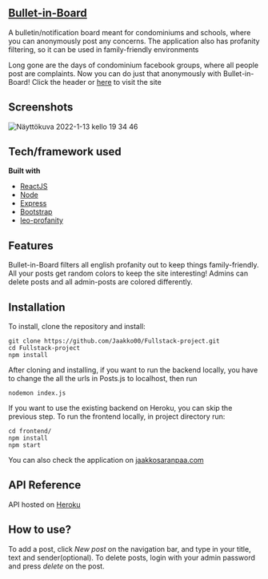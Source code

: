 ## [Bullet-in-Board](jaakkosaranpaa.com)
A bulletin/notification board meant for condominiums and schools, where you can anonymously post any concerns. The application also has profanity filtering, so it can be used in family-friendly environments

Long gone are the days of condominium facebook groups, where all people post are complaints. Now you can do just that anonymously with Bullet-in-Board! Click the header or [here](http://jaakkosaranpaa.com) to visit the site
 
## Screenshots
![Näyttökuva 2022-1-13 kello 19 34 46](https://user-images.githubusercontent.com/69541309/149380372-36621aab-399a-4a28-8ad5-c0008cf00af3.png)

## Tech/framework used

<b>Built with</b>
- [ReactJS](https://reactjs.org)
- [Node](https://nodejs.org/en/)
- [Express](https://expressjs.com)
- [Bootstrap](https://getbootstrap.com)
- [leo-profanity](https://www.npmjs.com/package/leo-profanity)

## Features
Bullet-in-Board filters all english profanity out to keep things family-friendly. All your posts get random colors to keep the site interesting! Admins can delete posts and all admin-posts are colored differently. 

## Installation
To install, clone the repository and install:
```
git clone https://github.com/Jaakko00/Fullstack-project.git
cd Fullstack-project
npm install
```
After cloning and installing, if you want to run the backend locally, you have to change the all the urls in Posts.js to localhost, then run 
```
nodemon index.js
```
If you want to use the existing backend on Heroku, you can skip the previous step. To run the frontend locally, in project directory run:
```
cd frontend/
npm install
npm start
```
You can also check the application on [jaakkosaranpaa.com](http://jaakkosaranpaa.com)

## API Reference

API hosted on [Heroku](https://bullet-in-board.herokuapp.com/posts/)

## How to use?
To add a post, click *New post* on the navigation bar, and type in your title, text and sender(optional). To delete posts, login with your admin password and press *delete* on the post.
